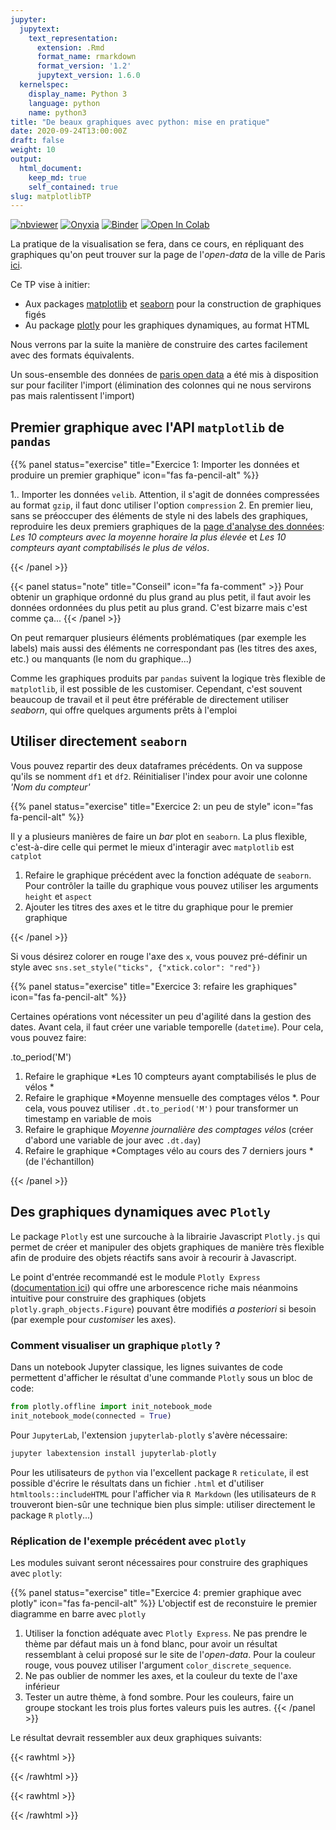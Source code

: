 ```yaml
---
jupyter:
  jupytext:
    text_representation:
      extension: .Rmd
      format_name: rmarkdown
      format_version: '1.2'
      jupytext_version: 1.6.0
  kernelspec:
    display_name: Python 3
    language: python
    name: python3
title: "De beaux graphiques avec python: mise en pratique"
date: 2020-09-24T13:00:00Z
draft: false
weight: 10
output: 
  html_document:
    keep_md: true
    self_contained: true
slug: matplotlibTP
---
```







<a href="https://github.com/linogaliana/python-datascientist/blob/master/content/visualisation/notebooks/tp5.ipynb" class="github"><i class="fab fa-github"></i></a>
[![nbviewer](https://img.shields.io/badge/visualize-nbviewer-blue)](https://nbviewer.jupyter.org/github/linogaliana/python-datascientist/blob/master/content/visualisation/notebooks/tp5.ipynb)
[![Onyxia](https://img.shields.io/badge/launch-onyxia-brightgreen)](https://spyrales.sspcloud.fr/my-lab/catalogue/inseefrlab-datascience/jupyter/deploiement)
[![Binder](https://mybinder.org/badge_logo.svg)](https://mybinder.org/v2/gh/linogaliana/python-datascientist/master?filepath=content/visualisation/notebooks/tp5.ipynb)
[![Open In Colab](https://colab.research.google.com/assets/colab-badge.svg)](http://colab.research.google.com/github/linogaliana/python-datascientist/blob/master/content/visualisation/notebooks/tp5.ipynb)


La pratique de la visualisation se fera, dans ce cours, en répliquant des graphiques qu'on peut trouver sur
la page de l'*open-data* de la ville de Paris 
[ici](https://opendata.paris.fr/explore/dataset/comptage-velo-donnees-compteurs/information/?disjunctive.id_compteur&disjunctive.nom_compteur&disjunctive.id&disjunctive.name).

Ce TP vise à initier:

* Aux packages [matplotlib](https://matplotlib.org/) et
[seaborn](https://seaborn.pydata.org/) pour la construction de graphiques figés
* Au package [plotly](https://plotly.com/python/) pour les graphiques 
dynamiques, au format HTML

Nous verrons par la suite la manière de construire des cartes facilement avec
des formats équivalents.

Un sous-ensemble des données de [paris open data](https://opendata.paris.fr/explore/dataset/comptage-velo-donnees-compteurs/information/?disjunctive.id_compteur&disjunctive.nom_compteur&disjunctive.id&disjunctive.name) a été mis à disposition
sur <a href="https://github.com/linogaliana/python-datascientist/blob/master/data/bike.csv" class="github"><i class="fab fa-github"></i></a> pour faciliter l'import (élimination des colonnes
qui ne nous servirons pas mais ralentissent l'import)



## Premier graphique avec l'API `matplotlib` de `pandas`

{{% panel status="exercise" title="Exercice 1: Importer les données et produire un premier graphique"
icon="fas fa-pencil-alt" %}}

1.. Importer les données `velib`. Attention, il s'agit de données
compressées au format `gzip`, il faut donc utiliser l'option `compression`
2. En premier lieu, sans se préoccuper des éléments de style ni des labels des
graphiques, reproduire les deux premiers graphiques de la
[page d'analyse des données](https://opendata.paris.fr/explore/dataset/comptage-velo-donnees-compteurs/dataviz/?disjunctive.id_compteur&disjunctive.nom_compteur&disjunctive.id&disjunctive.name):
*Les 10 compteurs avec la moyenne horaire la plus élevée* et *Les 10 compteurs ayant comptabilisés le plus de vélos*.

{{< /panel >}}

{{< panel status="note" title="Conseil" icon="fa fa-comment" >}}
Pour obtenir un graphique ordonné du plus grand au plus petit, il faut avoir les données ordonnées du plus petit au
plus grand. C'est bizarre mais c'est comme ça...
{{< /panel >}}









On peut remarquer plusieurs éléments problématiques (par exemple les labels) mais
aussi des éléments ne correspondant pas (les titres des axes, etc.) ou 
manquants (le nom du graphique...)

Comme les graphiques produits par `pandas` suivent la logique très flexible
de `matplotlib`, il est possible de les customiser. Cependant, c'est
souvent beaucoup de travail et il peut être préférable de directement
utiliser *seaborn*, qui offre quelques arguments prêts à l'emploi


## Utiliser directement `seaborn`

Vous pouvez repartir des deux dataframes précédents. On va suppose qu'ils se
nomment `df1` et `df2`. Réinitialiser l'index pour avoir une colonne 
*'Nom du compteur'*



{{% panel status="exercise" title="Exercice 2: un peu de style"
icon="fas fa-pencil-alt" %}}

Il y a plusieurs manières de faire un *bar* plot en `seaborn`. La plus flexible,
c'est-à-dire celle qui permet le mieux d'interagir avec `matplotlib` est
`catplot`
 
1. Refaire le graphique précédent avec la fonction adéquate de `seaborn`. Pour
contrôler la taille du graphique vous pouvez utiliser les arguments `height` et
`aspect`
2. Ajouter les titres des axes et le titre du graphique pour le premier graphique

{{< /panel >}}






Si vous désirez colorer en rouge l'axe des `x`, vous pouvez pré-définir un
style avec `sns.set_style("ticks", {"xtick.color": "red"})`




{{% panel status="exercise" title="Exercice 3: refaire les graphiques"
icon="fas fa-pencil-alt" %}}

Certaines opérations vont nécessiter un peu d'agilité dans la gestion des dates.
Avant cela, il faut créer une variable temporelle (`datetime`). Pour cela, vous
pouvez faire:


.to_period('M')

1. Refaire le graphique *Les 10 compteurs ayant comptabilisés le plus de vélos *
2. Refaire le graphique *Moyenne mensuelle des comptages vélos *. Pour cela,
vous pouvez utiliser `.dt.to_period('M')` pour transformer un timestamp 
en variable de mois
3. Refaire le graphique *Moyenne journalière des comptages vélos* (créer d'abord
une variable de jour avec `.dt.day`)
4. Refaire le graphique *Comptages vélo au cours des 7 derniers jours * (de l'échantillon)

{{< /panel >}}












## Des graphiques dynamiques avec `Plotly`

Le package `Plotly` est une surcouche à la librairie Javascript 
`Plotly.js` qui permet de créer et manipuler des objets graphiques de manière
très flexible afin de produire des objets réactifs sans avoir à recourir
à Javascript.

Le point d'entrée recommandé est le module `Plotly Express`
([documentation ici](https://plotly.com/python/plotly-express/)) qui offre une arborescence
riche mais néanmoins intuitive pour construire des graphiques
(objets `plotly.graph_objects.Figure`) pouvant être modifiés *a posteriori*
si besoin (par exemple pour *customiser* les axes). 

### Comment visualiser un graphique `plotly` ?

Dans un notebook Jupyter classique, les lignes suivantes de code permettent
d'afficher le résultat d'une commande `Plotly` sous un bloc de code: 


```python
from plotly.offline import init_notebook_mode
init_notebook_mode(connected = True)
```

Pour `JupyterLab`, l'extension `jupyterlab-plotly` s'avère nécessaire:


```python
jupyter labextension install jupyterlab-plotly
```

Pour les utilisateurs de `python` via l'excellent package `R` `reticulate`, il
est possible d'écrire le résultats dans un fichier `.html` et d'utiliser
`htmltools::includeHTML` pour l'afficher via `R Markdown` (les utilisateurs
de `R` trouveront bien-sûr une technique bien plus simple: utiliser
directement le package `R` `plotly`...)


### Réplication de l'exemple précédent avec `plotly`

Les modules suivant seront nécessaires pour construire des graphiques
avec `plotly`:




{{% panel status="exercise" title="Exercice 4: premier graphique avec plotly"
icon="fas fa-pencil-alt" %}}
L'objectif est de reconstuire le premier diagramme en barre avec `plotly`

1. Utiliser la fonction adéquate avec `Plotly Express`. Ne pas prendre le
thème par défaut mais un à fond blanc, pour avoir un résultat ressemblant
à celui proposé sur le site de l'*open-data*. Pour la couleur rouge,
vous pouvez utiliser l'argument `color_discrete_sequence`. 
2. Ne pas oublier de nommer les axes, et la couleur du texte de l'axe inférieur
3. Tester un autre thème, à fond sombre. Pour les couleurs, faire un 
groupe stockant les trois plus fortes valeurs puis les autres.
{{< /panel >}}








Le résultat devrait ressembler aux deux graphiques suivants:

{{< rawhtml >}}
<script src="https://cdn.plot.ly/plotly-latest.min.js"></script> 

{{< /rawhtml >}}

{{< rawhtml >}}
<script src="https://cdn.plot.ly/plotly-latest.min.js"></script> 

{{< /rawhtml >}}
